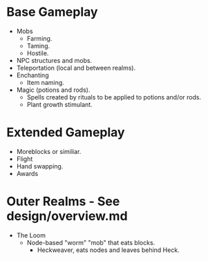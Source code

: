 # Base Gameplay
* Mobs
	* Farming.
	* Taming.
	* Hostile.
* NPC structures and mobs.
* Teleportation (local and between realms).
* Enchanting
	* Item naming.
* Magic (potions and rods).
	* Spells created by rituals to be applied to potions and/or rods.
	* Plant growth stimulant.

# Extended Gameplay
* Moreblocks or similiar.
* Flight
* Hand swapping.
* Awards

# Outer Realms - See design/overview.md
* The Loom
	* Node-based "worm" "mob" that eats blocks.
		* Heckweaver, eats nodes and leaves behind Heck.
